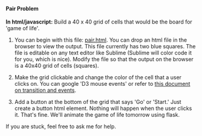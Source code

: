 #### Pair Problem

**In html/javascript:** Build a 40 x 40 grid of cells that would be the board for 'game of life'.

1) You can begin with this file: [pair.html](pair.html). You can drop an html file in the browser to view the output. This file currently has two blue squares. The file is editable on any text editor like Sublime (Sublime will color code it for you, which is nice). Modify the file so that the output on the browser is a 40x40 grid of cells (squares).

2) Make the grid clickable and change the color of the cell that a user clicks on. You can google 'D3 mouse events' or refer to [this document on transition and events](transitions_and_events.md).

3) Add a button at the bottom of the grid that says 'Go' or 'Start.' Just create a button html element. Nothing will happen when the user clicks it. That's fine. We'll animate the game of life tomorrow using flask.

If you are stuck, feel free to ask me for help.